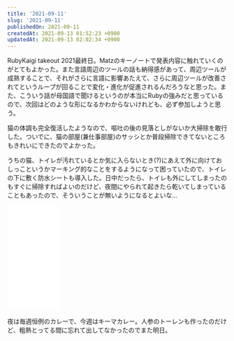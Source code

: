 ```yaml
---
title: '2021-09-11'
slug: '2021-09-11'
publishedOn: 2021-09-11
createdAt: 2021-09-13 01:52:23 +0900
updatedAt: 2021-09-13 02:02:34 +0900
---
```

RubyKaigi takeout 2021最終日。Matzのキーノートで発表内容に触れていくのがとてもよかった。また言語周辺のツールの話も納得感があって、周辺ツールが成熟することで、それがさらに言語に影響あたえて、さらに周辺ツールが改善されてというループが回ることで変化・進化が促進されるんだろうなと思った。また、こういう話が母国語で聞けるというのが本当にRubyの強みだと思っているので、次回はどのような形になるかわからないけれども、必ず参加しようと思う。

猫の体調も完全復活したようなので、嘔吐の後の見落としがないか大掃除を敢行した。ついでに、猫の部屋(兼仕事部屋)のサッシとか普段掃除できてないところもきれいにできたのでよかった。

うちの猫、トイレが汚れているとか気に入らないとき(?)にあえて外に向けておしっこというかマーキング的なことをするようになって困っていたので、トイレの下に敷く防水シートも導入した。日中だったら、トイレも外にしてしまったのもすぐに掃除すればよいのだけど、夜間にやられて起きたら乾いてしまっていることもあったので、そういうことが無いようになるとよいな…

<iframe style="width:120px;height:240px;" marginwidth="0" marginheight="0" scrolling="no" frameborder="0" src="//rcm-fe.amazon-adsystem.com/e/cm?lt1=_blank&bc1=000000&IS2=1&bg1=FFFFFF&fc1=000000&lc1=0000FF&t=shucreamnet-22&language=ja_JP&o=9&p=8&l=as4&m=amazon&f=ifr&ref=as_ss_li_til&asins=B08K33PMYR&linkId=f32c6e12eb720a36e1f1405bb2ccac65"></iframe>

夜は毎週恒例のカレーで、今週はキーマカレー。人参のトーレンも作ったのだけど、粗熱とってる間に忘れて出してなかったのでまた明日。
